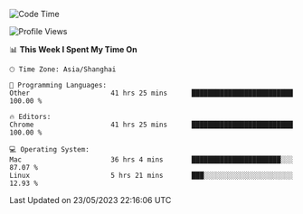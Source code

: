 <!--START_SECTION:waka-->
![Code Time](http://img.shields.io/badge/Code%20Time-705%20hrs%203%20mins-blue)

![Profile Views](http://img.shields.io/badge/Profile%20Views-0-blue)

📊 **This Week I Spent My Time On** 

```text
🕑︎ Time Zone: Asia/Shanghai

💬 Programming Languages: 
Other                    41 hrs 25 mins      █████████████████████████   100.00 % 

🔥 Editors: 
Chrome                   41 hrs 25 mins      █████████████████████████   100.00 % 

💻 Operating System: 
Mac                      36 hrs 4 mins       ██████████████████████░░░   87.07 % 
Linux                    5 hrs 21 mins       ███░░░░░░░░░░░░░░░░░░░░░░   12.93 % 
```


 Last Updated on 23/05/2023 22:16:06 UTC
<!--END_SECTION:waka-->